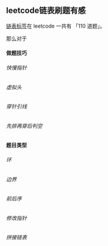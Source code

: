 ## leetcode链表刷题有感
[链表标签](https://leetcode.cn/problemset/?page=1&topicSlugs=linked-list)在 leetcode 一共有 「110 道题」。

那么对于
#### 做题技巧

###### 快慢指针

###### 虚拟头

###### 穿针引线

###### 先排再穿后判空

#### 题目类型

###### 环

###### 边界

###### 前后序

###### 修改指针

###### 拼接链表